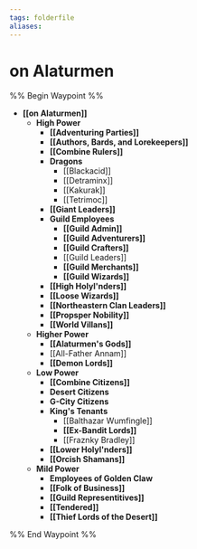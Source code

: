 ```yaml
---
tags: folderfile
aliases:
---
```



# on Alaturmen
%% Begin Waypoint %%
- **[[on Alaturmen]]**
	- **High Power**
		- **[[Adventuring Parties]]**
		- **[[Authors, Bards, and Lorekeepers]]**
		- **[[Combine Rulers]]**
		- **Dragons**
			- [[Blackacid]]
			- [[Detraminx]]
			- [[Kakurak]]
			- [[Tetrimoc]]
		- **[[Giant Leaders]]**
		- **Guild Employees**
			- **[[Guild Admin]]**
			- **[[Guild Adventurers]]**
			- **[[Guild Crafters]]**
			- [[Guild Leaders]]
			- **[[Guild Merchants]]**
			- **[[Guild Wizards]]**
		- **[[High Holyl'nders]]**
		- **[[Loose Wizards]]**
		- **[[Northeastern Clan Leaders]]**
		- **[[Propsper Nobility]]**
		- **[[World Villans]]**
	- **Higher Power**
		- **[[Alaturmen's Gods]]**
		- [[All-Father Annam]]
		- **[[Demon Lords]]**
	- **Low Power**
		- **[[Combine Citizens]]**
		- **Desert Citizens**
		- **G-City Citizens**
		- **King's Tenants**
			- [[Balthazar Wumfingle]]
			- **[[Ex-Bandit Lords]]**
			- [[Fraznky Bradley]]
		- **[[Lower Holyl'nders]]**
		- **[[Orcish Shamans]]**
	- **Mild Power**
		- **Employees of Golden Claw**
		- **[[Folk of Business]]**
		- **[[Guild Representitives]]**
		- **[[Tendered]]**
		- **[[Thief Lords of the Desert]]**

%% End Waypoint %%